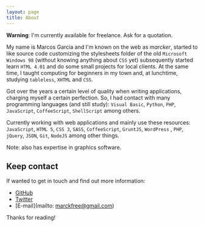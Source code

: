 ```yaml
---
layout: page
title: About
---
```


<p class="message">
  <strong>Warning</strong>: I'm currently available for freelance. Ask for a quotation.
</p>

My name is Marcos Garcia and I'm known on the web as *marcker*, started to like source code customizing the stylesheets folder of the old `Microsoft Windows 98` (without knowing anything about `CSS` yet) subsequently started learn `HTML 4.01` and do some small projects for local clients. At the same time, I taught computing for beginners in my town and, at lunchtime, studying `tableless`, `XHTML` and `CSS`.

Got over the years a certain level of quality when writing applications, charging myself a certain perfection. So, I had contact with many programming languages ​​(and still study): `Visual Basic`, `Python`, `PHP`, `JavaScript`, `CoffeeScript`, `ShellScript` among others.

Currently working with web applications and mainly use these resources: `JavaScript`, `HTML 5`, `CSS 3`, `SASS`, `CoffeeScript`, `GruntJS`, `WordPress` , `PHP`, `jQuery`, `JSON`, `Git`, `NodeJS` among other things.

Note: also has expertise in graphics software.

## Keep contact

If wanted to get in touch and find out more information:

* [GitHub](https://github.com/marcker)
* [Twitter](https://twitter.com/marcker)
* [E-mail](mailto: marckfree@gmail.com)

Thanks for reading!

